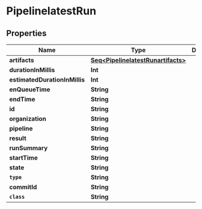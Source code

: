 

# PipelinelatestRun


## Properties

Name | Type | Description | Notes
------------ | ------------- | ------------- | -------------
**artifacts** | [**Seq&lt;PipelinelatestRunartifacts&gt;**](PipelinelatestRunartifacts.md) |  |  [optional]
**durationInMillis** | **Int** |  |  [optional]
**estimatedDurationInMillis** | **Int** |  |  [optional]
**enQueueTime** | **String** |  |  [optional]
**endTime** | **String** |  |  [optional]
**id** | **String** |  |  [optional]
**organization** | **String** |  |  [optional]
**pipeline** | **String** |  |  [optional]
**result** | **String** |  |  [optional]
**runSummary** | **String** |  |  [optional]
**startTime** | **String** |  |  [optional]
**state** | **String** |  |  [optional]
**`type`** | **String** |  |  [optional]
**commitId** | **String** |  |  [optional]
**`class`** | **String** |  |  [optional]



